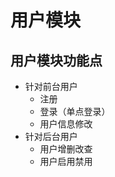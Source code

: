 # 用户模块

## 用户模块功能点

- 针对前台用户
    - 注册
    - 登录（单点登录）
    - 用户信息修改
- 针对后台用户
    - 用户增删改查
    - 用户启用禁用